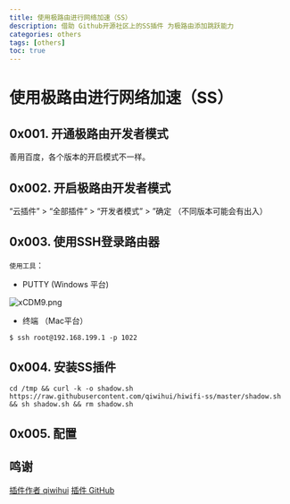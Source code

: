 ```yaml
---
title: 使用极路由进行网络加速（SS）
description: 借助 Github开源社区上的SS插件 为极路由添加跳跃能力
categories: others
tags: [others]
toc: true
---
```


# 使用极路由进行网络加速（SS）

## 0x001. 开通极路由开发者模式

善用百度，各个版本的开启模式不一样。

## 0x002. 开启极路由开发者模式

“云插件” > “全部插件” > “开发者模式” > ”确定
（不同版本可能会有出入）

<!--more-->

## 0x003. 使用SSH登录路由器

`使用工具`：
- PUTTY (Windows 平台)

![xCDM9.png](https://s1.ax2x.com/2018/05/17/xCDM9.png)

- 终端 （Mac平台）

```shell
$ ssh root@192.168.199.1 -p 1022
```

## 0x004. 安装SS插件

```shell
cd /tmp && curl -k -o shadow.sh https://raw.githubusercontent.com/qiwihui/hiwifi-ss/master/shadow.sh && sh shadow.sh && rm shadow.sh
```

## 0x005. 配置

## 鸣谢

[插件作者 qiwihui](https://github.com/qiwihui)
[插件 GitHub](https://github.com/qiwihui/hiwifi-ss)